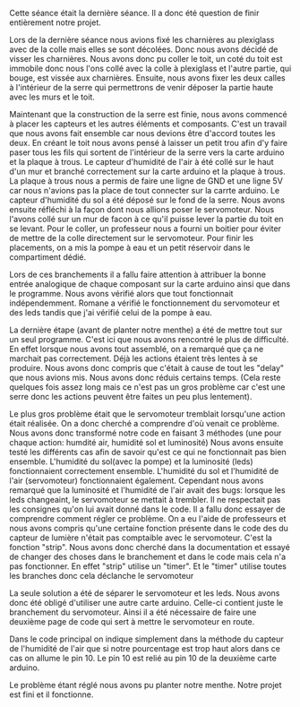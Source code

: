 Cette séance était la dernière séance. Il a donc été question de finir entièrement notre projet. 

Lors de la dernière séance nous avions fixé les charnières au plexiglass avec de la colle mais elles se sont décolées. Donc nous avons décidé de visser 
les charnières. 
Nous avons donc pu coller le toit, un coté du toit est immobile donc nous l'ons collé avec la colle à plexiglass et l'autre partie, qui bouge, est vissée 
aux charnières.
Ensuite, nous avons fixer les deux calles à l'intérieur de la serre qui permettrons de venir déposer la partie haute avec les murs et le toit.


Maintenant que la construction de la serre est finie, nous avons commencé à placer les capteurs et les autres éléments et composants. C'est un travail que 
nous avons fait ensemble car nous devions être d'accord toutes les deux.
En créant le toit nous avons pensé à laisser un petit trou afin d'y faire paser tous les fils qui sortent de l'intérieur de la serre vers la carte arduino
et la plaque à trous. 
Le capteur d'humidité de l'air à été collé sur le haut d'un mur et branché correctement sur la carte arduino et la plaque à trous.
La plaque à trous nous a permis de faire une ligne de GND et une ligne 5V car nous n'avions pas la place de tout connecter sur la carrte arduino.
Le capteur d'humidité du sol a été déposé sur le fond de la serre.
Nous avons ensuite réfléchi à la façon dont nous allions poser le servomoteur. Nous l'avons collé sur un mur de facon à ce qu'il puisse lever la partie du
toit en se levant. Pour le coller, un professeur nous a fourni un boitier pour éviter de mettre de la colle directement sur le servomoteur.
Pour finir les placements, on a mis la pompe à eau et un petit réservoir dans le compartiment dédié.

Lors de ces branchements il a fallu faire attention à attribuer la bonne entrée analogique de chaque composant sur la carte arduino ainsi que dans le programme.
Nous avons vérifié alors que tout fonctionnait indépendemment. Romane a vérifié le fonctionnement du servomoteur et des leds tandis que j'ai vérifié celui
de la pompe à eau.

La dernière étape (avant de planter notre menthe) a été de mettre tout sur un seul programme. 
C'est ici que nous avons rencontré le plus de difficulté. En effet lorsque nous avons tout assemblé, on a remarqué que ça ne marchait pas correctement.
Déjà les actions étaient très lentes à se produire. Nous avons donc compris que c'était à cause de tout les "delay" que nous avions mis.
Nous avons donc réduis certains temps. (Cela reste quelques fois assez long mais ce n'est pas un gros problème car c'est une serre donc les actions peuvent 
être faites un peu plus lentement).

Le plus gros problème était que le servomoteur tremblait lorsqu'une action était réalisée.
On a donc cherché a comprendre d'où venait ce problème.
Nous avons donc transformé notre code en faisant 3 méthodes (une pour chaque action: humdité air, humidité sol et luminosité)
Nous avons ensuite testé les différents cas afin de savoir qu'est ce qui ne fonctionnait pas bien ensemble. 
L'humidité du sol(avec la pompe) et la luminosité (leds) fonctionnaient correctement ensemble. 
L'humidité du sol et l'humidité de l'air (servomoteur) fonctionnaient également.
Cependant nous avons remarqué que la luminosité et l'humidité de l'air avait des bugs: lorsque les leds changeaint, le servomoteur se mettait à trembler. Il ne respectait pas les consignes qu'on lui avait donné dans le code.
Il a fallu donc essayer de comprendre comment régler ce problème. 
On a eu l'aide de professeurs et nous avons compris qu'une certaine fonction présente dans le code des du capteur de lumière n'était pas comptaible avec le servomoteur. C'est la fonction "strip". Nous avons donc cherché dans la documentation et essayé de changer des choses dans le branchement et dans le code mais cela n'a pas fonctionner. En effet "strip" utilise un "timer". Et le "timer" utilise toutes les branches donc cela déclanche le servomoteur

La seule solution a été de séparer le servomoteur et les leds. Nous avons donc été obligé d'utiliser une autre carte arduino. Celle-ci contient juste le branchement du servomoteur. 
Ainsi il a été nécessaire de faire une deuxième page de code qui sert à mettre le servomoteur en route.

Dans le code principal on indique simplement dans la méthode du capteur de l'humidité de l'air que si notre pourcentage est trop haut alors dans ce cas on
allume le pin 10. Le pin 10 est relié au pin 10 de la deuxième carte arduino. 


Le problème étant réglé nous avons pu planter notre menthe.
Notre projet est fini et il fonctionne. 

